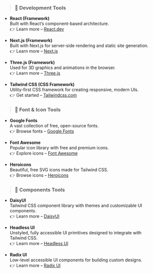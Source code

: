 > ### 🚀 Development Tools
- **React (Framework)**  
Built with React’s component-based architecture.  
👉 Learn more – [React.dev](https://react.dev/)

- **Next.js (Framework)**  
Built with Next.js for server-side rendering and static site generation.  
👉 Learn more – [Next.js](https://nextjs.org/)

- **Three.js (Framework)**  
Used for 3D graphics and animations in the browser.  
👉 Learn more – [Three.js](https://threejs.org/)

- **Tailwind CSS (CSS Framework)**  
Utility-first CSS framework for creating responsive, modern UIs.  
👉 Get started – [Tailwindcss.com](https://tailwindcss.com/)


> ### 🚀 Font & Icon Tools
- **Google Fonts**  
A vast collection of free, open-source fonts.  
👉 Browse fonts – [Google Fonts](https://fonts.google.com/)

- **Font Awesome**  
Popular icon library with free and premium icons.  
👉 Explore icons – [Font Awesome](https://fontawesome.com/icons)

- **Heroicons**  
Beautiful, free SVG icons made for Tailwind CSS.  
👉 Browse icons – [Heroicons](https://heroicons.com/)


> ### 🚀 Components Tools
- **DaisyUI**  
Tailwind CSS component library with themes and customizable UI components.  
👉 Learn more – [DaisyUI](https://daisyui.com/)

- **Headless UI**  
Unstyled, fully accessible UI primitives designed to integrate with Tailwind CSS.  
👉 Learn more – [Headless UI](https://headlessui.com/)

- **Radix UI**  
Low-level accessible UI components for building custom designs.  
👉 Learn more – [Radix UI](https://www.radix-ui.com/)

